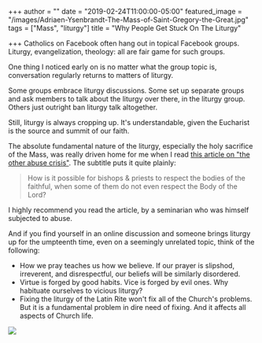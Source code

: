 +++
author = ""
date = "2019-02-24T11:00:00-05:00"
featured_image = "/images/Adriaen-Ysenbrandt-The-Mass-of-Saint-Gregory-the-Great.jpg"
tags = ["Mass", "liturgy"]
title = "Why People Get Stuck On The Liturgy"

+++
Catholics on Facebook often hang out in topical Facebook groups. Liturgy, evangelization, theology: all are fair game for such groups.

One thing I noticed early on is no matter what the group topic is, conversation regularly returns to matters of liturgy.

Some groups embrace liturgy discussions. Some set up separate groups and ask members to talk about the liturgy over there, in the liturgy group. Others just outright ban liturgy talk altogether.

Still, liturgy is always cropping up. It's understandable, given the Eucharist is the source and summit of our faith. 

The absolute fundamental nature of the liturgy, especially the holy sacrifice of the Mass, was really driven home for me when I read [this article on "the other abuse crisis"](https://medium.com/@johnmonaco/the-other-abuse-crisis-in-the-catholic-church-that-no-one-is-talking-about-c4e5ca094dc1 "The Other Abuse Crisis"). The subtitle puts it quite plainly:

> How is it possible for bishops & priests to respect the bodies of the faithful, when some of them do not even respect the Body of the Lord?

I highly recommend you read the article, by a seminarian who was himself subjected to abuse.

And if you find yourself in an online discussion and someone brings liturgy up for the umpteenth time, even on a seemingly unrelated topic, think of the following:

* How we pray teaches us how we believe. If our prayer is slipshod, irreverent, and disrespectful, our beliefs will be similarly disordered.
* Virtue is forged by good habits. Vice is forged by evil ones. Why  habituate ourselves to vicious liturgy?
* Fixing the liturgy of the Latin Rite won't fix all of the Church's problems. But it is a fundamental problem in dire need of fixing. And it affects all aspects of Church life.

![](/images/missa-requiem.jpg)